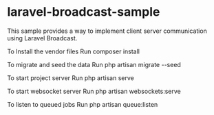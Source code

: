 # laravel-broadcast-sample
This sample provides a way to implement client server communication using Laravel Broadcast.

To Install the vendor files
Run composer install

To migrate and seed the data
Run php artisan migrate --seed

To start project server
Run php artisan serve

To start websocket server
Run php artisan websockets:serve

To listen to queued jobs
Run php artisan queue:listen
